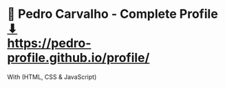 # 🎨 Pedro Carvalho - Complete Profile <br> <a href="https://pedro-profile.github.io/profile/" target="_blank">⬇</a> <br> <a href="https://pedro-profile.github.io/profile/" target="_blank">https://pedro-profile.github.io/profile/</a>
With (HTML, CSS & JavaScript)
